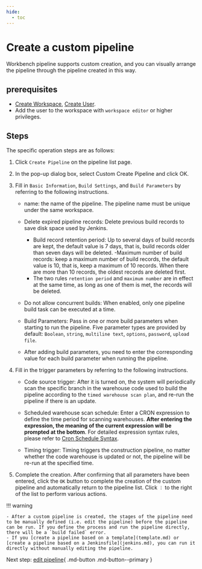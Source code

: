 ```yaml
---
hide:
  - toc
---
```


# Create a custom pipeline

Workbench pipeline supports custom creation, and you can visually arrange the pipeline through the pipeline created in this way.

## prerequisites

- [Create Workspace](../../../../ghippo/user-guide/workspace/workspace.md), [Create User](../../../../ghippo/user-guide/access-control/user.md).
- Add the user to the workspace with `workspace editor` or higher privileges.

## Steps

The specific operation steps are as follows:

1. Click `Create Pipeline` on the pipeline list page.

    <!--![]()screenshots-->

2. In the pop-up dialog box, select Custom Create Pipeline and click OK.

    <!--![]()screenshots-->

3. Fill in `Basic Information`, `Build Settings`, and `Build Parameters` by referring to the following instructions.

    - name: the name of the pipeline. The pipeline name must be unique under the same workspace.
    - Delete expired pipeline records: Delete previous build records to save disk space used by Jenkins.

        - Build record retention period: Up to several days of build records are kept, the default value is 7 days, that is, build records older than seven days will be deleted.
        -Maximum number of build records: keep a maximum number of build records, the default value is 10, that is, keep a maximum of 10 records. When there are more than 10 records, the oldest records are deleted first.
        - The two rules `retention period` and `maximum number` are in effect at the same time, as long as one of them is met, the records will be deleted.

    - Do not allow concurrent builds: When enabled, only one pipeline build task can be executed at a time.
    - Build Parameters: Pass in one or more build parameters when starting to run the pipeline. Five parameter types are provided by default: `Boolean`, `string`, `multiline text`, `options`, `password`, `upload file`.
    - After adding build parameters, you need to enter the corresponding value for each build parameter when running the pipeline.

        <!--![]()screenshots-->

4. Fill in the trigger parameters by referring to the following instructions.

    - Code source trigger: After it is turned on, the system will periodically scan the specific branch in the warehouse code used to build the pipeline according to the `timed warehouse scan plan`, and re-run the pipeline if there is an update.
    - Scheduled warehouse scan schedule: Enter a CRON expression to define the time period for scanning warehouses. **After entering the expression, the meaning of the current expression will be prompted at the bottom**. For detailed expression syntax rules, please refer to [Cron Schedule Syntax](https://kubernetes.io/docs/concepts/workloads/controllers/cron-jobs/#cron-schedule-syntax).
    - Timing trigger: Timing triggers the construction pipeline, no matter whether the code warehouse is updated or not, the pipeline will be re-run at the specified time.

        <!--![]()screenshots-->

5. Complete the creation. After confirming that all parameters have been entered, click the `OK` button to complete the creation of the custom pipeline and automatically return to the pipeline list. Click `︙` to the right of the list to perform various actions.

    <!--![]()screenshots-->

!!! warning

    - After a custom pipeline is created, the stages of the pipeline need to be manually defined (i.e. edit the pipeline) before the pipeline can be run. If you define the process and run the pipeline directly, there will be a `build failed` error.
    - If you [create a pipeline based on a template](template.md) or [create a pipeline based on a Jenkinsfile](jenkins.md), you can run it directly without manually editing the pipeline.

Next step: [edit pipeline](../edit.md){ .md-button .md-button--primary }
